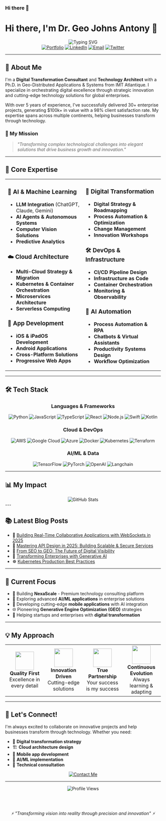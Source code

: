 ### Hi there 👋
# Hi there, I'm Dr. Geo Johns Antony 👋

<div align="center">
  <img src="https://readme-typing-svg.demolab.com?font=Fira+Code&size=32&pause=1000&color=2563EB&center=true&vCenter=true&width=800&lines=Digital+Transformation+Architect;Ph.D.+in+Distributed+Systems;AI%2FML+%26+Cloud+Solutions+Expert;Building+the+Future+of+Technology" alt="Typing SVG" />
</div>

<div align="center">
  <a href="https://geoantony.com"><img src="https://img.shields.io/badge/Portfolio-geoantony.com-2563EB?style=for-the-badge&logo=google-chrome&logoColor=white" alt="Portfolio"></a>
  <a href="https://linkedin.com/in/geojantony"><img src="https://img.shields.io/badge/LinkedIn-Connect-0077B5?style=for-the-badge&logo=linkedin&logoColor=white" alt="LinkedIn"></a>
  <a href="mailto:geojohnsantony@gmail.com"><img src="https://img.shields.io/badge/Email-Contact-D14836?style=for-the-badge&logo=gmail&logoColor=white" alt="Email"></a>
  <a href="https://twitter.com/geojantony"><img src="https://img.shields.io/badge/Twitter-Follow-1DA1F2?style=for-the-badge&logo=twitter&logoColor=white" alt="Twitter"></a>
</div>

---

## 🚀 About Me

I'm a **Digital Transformation Consultant** and **Technology Architect** with a Ph.D. in Geo-Distributed Applications & Systems from IMT Atlantique. I specialize in orchestrating digital excellence through strategic innovation and cutting-edge technology solutions for global enterprises.

With over 5 years of experience, I've successfully delivered 30+ enterprise projects, generating $100k+ in value with a 98% client satisfaction rate. My expertise spans across multiple continents, helping businesses transform through technology.

### 🎯 My Mission
> *"Transforming complex technological challenges into elegant solutions that drive business growth and innovation."*

---

## 💼 Core Expertise

<table>
<tr>
<td width="50%">

### 🧠 AI & Machine Learning
- **LLM Integration** (ChatGPT, Claude, Gemini)
- **AI Agents & Autonomous Systems**
- **Computer Vision Solutions**
- **Predictive Analytics**

### ☁️ Cloud Architecture
- **Multi-Cloud Strategy & Migration**
- **Kubernetes & Container Orchestration**
- **Microservices Architecture**
- **Serverless Computing**

### 📱 App Development
- **iOS & iPadOS Development**
- **Android Applications**
- **Cross-Platform Solutions**
- **Progressive Web Apps**

</td>
<td width="50%">

### 🔄 Digital Transformation
- **Digital Strategy & Roadmapping**
- **Process Automation & Optimization**
- **Change Management**
- **Innovation Workshops**

### 🛠️ DevOps & Infrastructure
- **CI/CD Pipeline Design**
- **Infrastructure as Code**
- **Container Orchestration**
- **Monitoring & Observability**

### 🤖 AI Automation
- **Process Automation & RPA**
- **Chatbots & Virtual Assistants**
- **Productivity Systems Design**
- **Workflow Optimization**

</td>
</tr>
</table>

---

## 🛠️ Tech Stack

<div align="center">

### Languages & Frameworks
![Python](https://img.shields.io/badge/Python-3776AB?style=for-the-badge&logo=python&logoColor=white)
![JavaScript](https://img.shields.io/badge/JavaScript-F7DF1E?style=for-the-badge&logo=javascript&logoColor=black)
![TypeScript](https://img.shields.io/badge/TypeScript-007ACC?style=for-the-badge&logo=typescript&logoColor=white)
![React](https://img.shields.io/badge/React-20232A?style=for-the-badge&logo=react&logoColor=61DAFB)
![Node.js](https://img.shields.io/badge/Node.js-43853D?style=for-the-badge&logo=node.js&logoColor=white)
![Swift](https://img.shields.io/badge/Swift-FA7343?style=for-the-badge&logo=swift&logoColor=white)
![Kotlin](https://img.shields.io/badge/Kotlin-0095D5?style=for-the-badge&logo=kotlin&logoColor=white)

### Cloud & DevOps
![AWS](https://img.shields.io/badge/AWS-232F3E?style=for-the-badge&logo=amazon-aws&logoColor=white)
![Google Cloud](https://img.shields.io/badge/Google_Cloud-4285F4?style=for-the-badge&logo=google-cloud&logoColor=white)
![Azure](https://img.shields.io/badge/Azure-0089D0?style=for-the-badge&logo=microsoft-azure&logoColor=white)
![Docker](https://img.shields.io/badge/Docker-2496ED?style=for-the-badge&logo=docker&logoColor=white)
![Kubernetes](https://img.shields.io/badge/Kubernetes-326CE5?style=for-the-badge&logo=kubernetes&logoColor=white)
![Terraform](https://img.shields.io/badge/Terraform-623CE4?style=for-the-badge&logo=terraform&logoColor=white)

### AI/ML & Data
![TensorFlow](https://img.shields.io/badge/TensorFlow-FF6F00?style=for-the-badge&logo=tensorflow&logoColor=white)
![PyTorch](https://img.shields.io/badge/PyTorch-EE4C2C?style=for-the-badge&logo=pytorch&logoColor=white)
![OpenAI](https://img.shields.io/badge/OpenAI-412991?style=for-the-badge&logo=openai&logoColor=white)
![Langchain](https://img.shields.io/badge/LangChain-2F4F4F?style=for-the-badge&logo=data:image/png;base64,iVBORw0KGgoAAAANSUhEUgAAAA4AAAAOCAYAAAAfSC3RAAAACXBIWXMAAAsTAAALEwEAmpwYAAAAIGNIUk0AAHolAACAgwAA%2Bf8AAIDpAAB1MAAA6mAAADqYAAAXb5JfxUYAAABjSURBVHjarNKxDYAwDETh7%2BGJMAJTMAItFSMQJmAEymQGymQGogyB%2BIqUSBHXWHKRz%2FZd8R2RJEl%2BkiQppJBCSimllN57770fxxEASilRa%2B29995aa4wx5pxzSimstUCstcCPxwA7NBP7FMuKBQAAAABJRU5ErkJggg%3D%3D)

</div>

---

## 📊 My Impact

<div align="center">
  <img src="https://github-readme-stats.vercel.app/api?username=goanto&show_icons=true&theme=tokyonight&hide_border=true&bg_color=1a1b27&title_color=2563EB&icon_color=2563EB" alt="GitHub Stats" />
</div>
<!-- 
<div align="center">
  <table>
    <tr>
      <td align="center">
        <strong>$100k+</strong><br/>
        Revenue Generated
      </td>
      <td align="center">
        <strong>30+</strong><br/>
        Projects Delivered
      </td>
      <td align="center">
        <strong>98%</strong><br/>
        Client Satisfaction
      </td>
      <td align="center">
        <strong>10+</strong><br/>
        Global Clients
      </td>
    </tr>
  </table>
</div>
-->
---

## 📚 Latest Blog Posts

<!-- BLOG-POST-LIST:START -->
- 🔌 [Building Real-Time Collaborative Applications with WebSockets in 2025](https://geoantony.com/blog/websocket-collaborative-apps-2025.html)
- 🚀 [Mastering API Design in 2025: Building Scalable & Secure Services](https://geoantony.com/blog/mastering-api-design-2025.html)
- 🔄 [From SEO to GEO: The Future of Digital Visibility](https://geoantony.com/blog/transition-seo-to-geo.html)
- 🤖 [Transforming Enterprises with Generative AI](https://geoantony.com/blog/transforming-enterprises-with-genai.html)
- ☸️ [Kubernetes Production Best Practices](https://geoantony.com/blog/kubernetes-production-best-practices.html)
<!-- BLOG-POST-LIST:END -->

---

## 🎯 Current Focus

- 🔨 Building **NexaScale** - Premium technology consulting platform
- 🧠 Exploring advanced **AI/ML applications** in enterprise solutions
- 📱 Developing cutting-edge **mobile applications** with AI integration
- 🌐 Pioneering **Generative Engine Optimization (GEO)** strategies
- 🚀 Helping startups and enterprises with **digital transformation**

---

## 💡 My Approach

<table>
<tr>
<td align="center" width="25%">
<img src="https://raw.githubusercontent.com/Tarikul-Islam-Anik/Animated-Fluent-Emojis/master/Emojis/Objects/Gem%20Stone.png" width="60px" />
<br><strong>Quality First</strong><br>
Excellence in every detail
</td>
<td align="center" width="25%">
<img src="https://raw.githubusercontent.com/Tarikul-Islam-Anik/Animated-Fluent-Emojis/master/Emojis/Travel%20and%20places/Rocket.png" width="60px" />
<br><strong>Innovation Driven</strong><br>
Cutting-edge solutions
</td>
<td align="center" width="25%">
<img src="https://raw.githubusercontent.com/Tarikul-Islam-Anik/Animated-Fluent-Emojis/master/Emojis/Hand%20gestures/Handshake.png" width="60px" />
<br><strong>True Partnership</strong><br>
Your success is my success
</td>
<td align="center" width="25%">
<img src="https://raw.githubusercontent.com/Tarikul-Islam-Anik/Animated-Fluent-Emojis/master/Emojis/Symbols/Infinity.png" width="60px" />
<br><strong>Continuous Evolution</strong><br>
Always learning & adapting
</td>
</tr>
</table>

---

## 🤝 Let's Connect!

I'm always excited to collaborate on innovative projects and help businesses transform through technology. Whether you need:

- 🎯 **Digital transformation strategy**
- 🏗️ **Cloud architecture design**
- 📱 **Mobile app development**
- 🤖 **AI/ML implementation**
- 💼 **Technical consultation**

<div align="center">
  <a href="https://geoantony.com/#contact">
    <img src="https://img.shields.io/badge/Let's_Build_Something_Amazing-2563EB?style=for-the-badge&logo=rocket&logoColor=white" alt="Contact Me">
  </a>
</div>

---

<div align="center">
  <img src="https://komarev.com/ghpvc/?username=goanto&color=2563EB&style=for-the-badge" alt="Profile Views" />
  
  <br><br>
  
  <i>⚡ "Transforming vision into reality through precision and innovation" ⚡</i>
</div>


